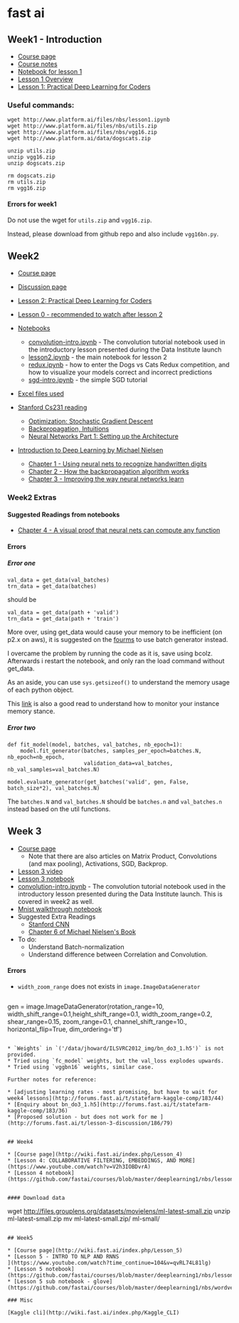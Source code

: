 # fast ai

## Week1 - Introduction 

* [Course page](http://wiki.fast.ai/index.php/Lesson_1#Overview_of_homework_assignment)
* [Course notes](http://wiki.fast.ai/index.php/Lesson_1_Notes)
* [Notebook for lesson 1](https://github.com/fastai/courses/blob/master/deeplearning1/nbs/lesson1.ipynb)
* [Lesson 1 Overview](https://www.youtube.com/watch?v=kzt3-FHdAeM)
* [Lesson 1: Practical Deep Learning for Coders
](https://www.youtube.com/watch?v=Th_ckFbc6bI)


### Useful commands: 
```
wget http://www.platform.ai/files/nbs/lesson1.ipynb
wget http://www.platform.ai/files/nbs/utils.zip
wget http://www.platform.ai/files/nbs/vgg16.zip
wget http://www.platform.ai/data/dogscats.zip

unzip utils.zip
unzip vgg16.zip
unzip dogscats.zip

rm dogscats.zip
rm utils.zip
rm vgg16.zip
```

#### Errors for week1

Do not use the wget for `utils.zip` and `vgg16.zip`.

Instead, please download from github repo and also include `vgg16bn.py`.

## Week2 

* [Course page](http://wiki.fast.ai/index.php/Lesson_2)
* [Discussion page](http://forums.fast.ai/t/lesson-2-discussion/161/91)
* [Lesson 2: Practical Deep Learning for Coders](https://www.youtube.com/watch?v=e3aM6XTekJc&feature=youtu.be)
* [Lesson 0 - recommended to watch after lesson 2](https://www.youtube.com/watch?v=ACU-T9L4_lI&t=11s)
* [Notebooks](https://github.com/fastai/courses)
	* [convolution-intro.ipynb](https://github.com/fastai/courses/blob/master/deeplearning1/nbs/convolution-intro.ipynb) - The convolution tutorial notebook used in the 		introductory lesson presented during the Data Institute launch
	* [lesson2.ipynb](https://github.com/fastai/courses/blob/master/deeplearning1/nbs/lesson2.ipynb) - the main notebook for lesson 2
	* [redux.ipynb](https://github.com/fastai/courses/blob/master/deeplearning1/nbs/dogs_cats_redux.ipynb) - how to enter the Dogs vs Cats Redux competition, and how to 		visualize your models correct and incorrect predictions
	* [sgd-intro.ipynb](https://github.com/fastai/courses/blob/master/deeplearning1/nbs/sgd-intro.ipynb) - the simple SGD tutorial

* [Excel files used](http://www.platform.ai/files/xl/)
* [Stanford Cs231 reading](http://cs231n.github.io/)
  * [Optimization: Stochastic Gradient Descent](http://cs231n.github.io/optimization-1/)
  * [Backpropagation, Intuitions](http://cs231n.github.io/optimization-2/)
  * [Neural Networks Part 1: Setting up the Architecture](http://cs231n.github.io/neural-networks-1/)
* [Introduction to Deep Learning by Michael Nielsen](http://neuralnetworksanddeeplearning.com/)
  * [Chapter 1 - Using neural nets to recognize handwritten digits](http://neuralnetworksanddeeplearning.com/chap1.html)
  * [Chapter 2 - How the backpropagation algorithm works](http://neuralnetworksanddeeplearning.com/chap2.html)
  * [Chapter 3 - Improving the way neural networks learn](http://neuralnetworksanddeeplearning.com/chap3.html)

### Week2 Extras 

#### Suggested Readings from notebooks
* [Chapter 4 - A visual proof that neural nets can compute any function](http://neuralnetworksanddeeplearning.com/chap4.html)

#### Errors

##### Error one
```
val_data = get_data(val_batches)
trn_data = get_data(batches)
```
should be 

```
val_data = get_data(path + 'valid')
trn_data = get_data(path + 'train')
```

More over, using get_data would cause your memory to be inefficient (on p2.x on aws), it is suggested on the [fourms](http://forums.fast.ai/search?q=memory) to use batch generator instead.

I overcame the problem by running the code as it is, save using bcolz. Afterwards i restart the notebook, and only ran the load command without get_data. 

As an aside, you can use `sys.getsizeof()` to understand the memory usage of each python object.

This [link](                        http://askubuntu.com/questions/53264/how-do-you-find-out-which-program-is-using-too-much-memory) is also a good read to understand how to monitor your instance memory stance. 

##### Error two

```
def fit_model(model, batches, val_batches, nb_epoch=1):
    model.fit_generator(batches, samples_per_epoch=batches.N, nb_epoch=nb_epoch, 
                        validation_data=val_batches, nb_val_samples=val_batches.N)

model.evaluate_generator(get_batches('valid', gen, False, batch_size*2), val_batches.N)

```

The `batches.N` and `val_batches.N` should be `batches.n` and `val_batches.n` instead based on the util functions. 

## Week 3

* [Course page](http://wiki.fast.ai/index.php/Lesson_3)
  * Note that there are also articles on Matrix Product, Convolutions (and max pooling), Activations, SGD, Backprop. 
* [Lesson 3 video](https://www.youtube.com/watch?v=6kwQEBMandw)
* [Lesson 3 notebook](https://github.com/fastai/courses/blob/master/deeplearning1/nbs/lesson3.ipynb)
* [convolution-intro.ipynb](https://github.com/fastai/courses/blob/master/deeplearning1/nbs/convolution-intro.ipynb) - The convolution tutorial notebook used in the introductory lesson presented during the Data Institute launch. This is covered in week2 as well. 
* [Mnist walkthrough notebook](https://github.com/fastai/courses/blob/master/deeplearning1/nbs/mnist.ipynb)
* Suggested Extra Readings 
  * [Stanford CNN](http://cs231n.github.io/convolutional-networks/)
  * [Chapter 6 of Michael Nielsen's Book](http://neuralnetworksanddeeplearning.com/chap6.html) 
* To do:
   * Understand Batch-normalization
   * Understand difference between Correlation and Convolution. 

 
#### Errors 
 
 * `width_zoom_range` does not exists in `image.ImageDataGenerator`
 
	 ```
  gen = image.ImageDataGenerator(rotation_range=10,
  width_shift_range=0.1,height_shift_range=0.1,
   width_zoom_range=0.2, shear_range=0.15, zoom_range=0.1, 
   channel_shift_range=10., horizontal_flip=True, dim_ordering='tf')
 ``` 
 
* `Weights` in `('/data/jhoward/ILSVRC2012_img/bn_do3_1.h5')` is not provided. 
* Tried using `fc_model` weights, but the val_loss explodes upwards.
* Tried using `vggbn16` weights, similar case.

Further notes for reference:

* [adjusting learning rates - most promising, but have to wait for week4 lessons](http://forums.fast.ai/t/statefarm-kaggle-comp/183/44)
* [Enquiry about bn_do3_1.h5](http://forums.fast.ai/t/statefarm-kaggle-comp/183/36)
* [Proposed solution - but does not work for me ](http://forums.fast.ai/t/lesson-3-discussion/186/79)
 
 
## Week4

* [Course page](http://wiki.fast.ai/index.php/Lesson_4)
* [Lesson 4: COLLABORATIVE FILTERING, EMBEDDINGS, AND MORE](https://www.youtube.com/watch?v=V2h3IOBDvrA)
* [Lesson 4 notebook](https://github.com/fastai/courses/blob/master/deeplearning1/nbs/lesson4.ipynb)


#### Download data
```
wget http://files.grouplens.org/datasets/movielens/ml-latest-small.zip
unzip ml-latest-small.zip
mv ml-latest-small.zip/ ml-small/ 
```

## Week5

* [Course page](http://wiki.fast.ai/index.php/Lesson_5)
* [Lesson 5 - INTRO TO NLP AND RNNS
](https://www.youtube.com/watch?time_continue=104&v=qvRL74L81lg)
* [Lesson 5 notebook](https://github.com/fastai/courses/blob/master/deeplearning1/nbs/lesson5.ipynb)
* [Lesson 5 sub notebook - glove](https://github.com/fastai/courses/blob/master/deeplearning1/nbs/wordvectors.ipynb)

### Misc

[Kaggle cli](http://wiki.fast.ai/index.php/Kaggle_CLI)


